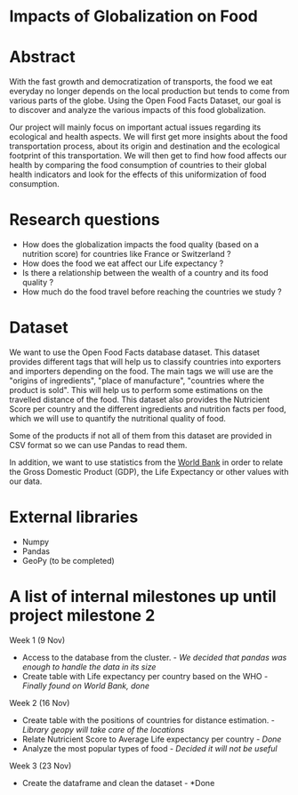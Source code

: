 # Impacts of Globalization on Food 

# Abstract
  With the fast growth and democratization of transports, the food we eat everyday no longer depends on the local production but tends to come from various parts of the globe. Using the Open Food Facts Dataset, our goal is to discover and analyze the various impacts of this food globalization.
  
  Our project will mainly focus on important actual issues regarding its ecological and health aspects. We will first get more insights about the food transportation process, about its origin and destination and the ecological footprint of this transportation. We will then get to find how food affects our health by comparing the food consumption of countries to their global health indicators and look for the effects of this uniformization of food consumption.

# Research questions
- How does the globalization impacts the food quality (based on a nutrition score) for countries like France or Switzerland ?
- How does the food we eat affect our Life expectancy ? 
- Is there a relationship between the wealth of a country and its food quality ?
- How much do the food travel before reaching the countries we study ?

# Dataset
  We want to use the Open Food Facts database dataset. This dataset provides different tags that will help us to classify countries into exporters and importers depending on the food. The main tags we will use are the "origins of ingredients", "place of manufacture", "countries where the product is sold". This will help us to perform some estimations on the travelled distance of the food. This dataset also provides the Nutricient Score per country and the different ingredients and nutrition facts per food, which we will use to quantify the nutritional quality of food.
  
  Some of the products if not all of them from this dataset are provided in CSV format so we can use Pandas to read them.
  
  In addition, we want to use statistics from the [World Bank](https://www.worldbank.org/) in order to relate the Gross Domestic Product (GDP), the Life Expectancy or other values with our data.

# External libraries
- Numpy
- Pandas
- GeoPy
(to be completed)

# A list of internal milestones up until project milestone 2
Week 1 (9 Nov)

- Access to the database from the cluster. - *We decided that pandas was enough to handle the data in its size*
- Create table with Life expectancy per country based on the WHO - *Finally found on World Bank, done*

Week 2 (16 Nov)

- Create table with the positions of countries for distance estimation. - *Library geopy will take care of the locations*
- Relate Nutricient Score to Average Life expectancy per country - *Done*
- Analyze the most popular types of food - *Decided it will not be useful*

Week 3 (23 Nov)

- Create the dataframe and clean the dataset - *Done
